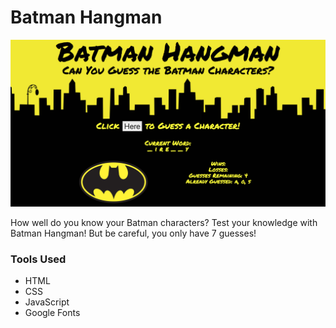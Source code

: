 # Batman Hangman

![Homepage](/assets/images/new-screenshot.png)

How well do you know your Batman characters? Test your knowledge with Batman Hangman! But be careful, you only have 7 guesses!

### Tools Used

- HTML
- CSS
- JavaScript
- Google Fonts
